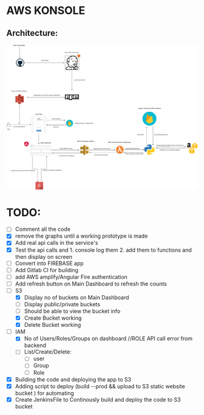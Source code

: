 # AWS KONSOLE


## Architecture:

![Architecture](/images/konsolearch2.png)

# TODO:
- [ ] Comment all the code
- [x] remove the graphs until a working prototype is made
- [x] Add real api calls in the service's 
- [x] Test the api calls and 1. console log them  2. add them to functions and then display on screen
- [ ] Convert into FIREBASE app
- [ ] Add Gitlab CI for building
- [ ] add AWS amplify/Angular Fire authentication
- [ ] Add refresh button on Main Dashboard to refresh the counts
- [ ] S3
    - [x] Display no of buckets on Main Dashboard
    - [ ] Display public/private buckets
    - [ ] Should be able to view the bucket info
    - [x] Create Bucket working
    - [x] Delete Bucket working
- [ ] IAM
    - [x] No of Users/Roles/Groups on dashboard //ROLE API call error from backend
    - [ ] List/Create/Delete:
        - [ ] user
        - [ ] Group
        - [ ] Role
    
- [x] Building the code and deploying the app to S3
- [x] Adding script to deploy (build --prod && upload to S3 static website bucket ) for automating
- [x] Create JenkinsFile to Continously build and deploy the code to S3 bucket